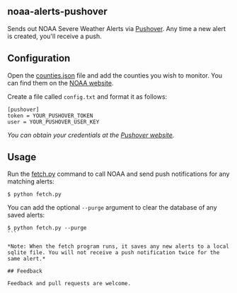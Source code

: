 ## noaa-alerts-pushover

Sends out NOAA Severe Weather Alerts via  [Pushover](http://www.pushover.net). Any time a new alert is created, you'll receive a push.

## Configuration

Open the [counties.json](counties.json) file and add the counties you wish to monitor. You can find them on the [NOAA website](http://www.nws.noaa.gov/emwin/winugc.htm).

Create a file called `config.txt` and format it as follows:
```
[pushover]
token = YOUR_PUSHOVER_TOKEN
user = YOUR_PUSHOVER_USER_KEY
````

*You can obtain your credentials at the [Pushover website](http://www.pushover.net).*

## Usage

Run the [fetch.py](fetch.py) command to call NOAA and send push notifications for any matching alerts:
```
$ python fetch.py
```

You can add the optional `--purge` argument to clear the database of any saved alerts:
````
$ python fetch.py --purge 
```

*Note: When the fetch program runs, it saves any new alerts to a local sqlite file. You will not receive a push notification twice for the same alert.*

## Feedback

Feedback and pull requests are welcome.
